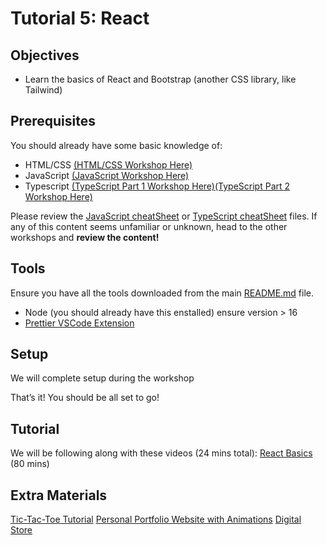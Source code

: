 # Tutorial 5: React

## Objectives
- Learn the basics of React and Bootstrap (another CSS library, like Tailwind)

## Prerequisites
You should already have some basic knowledge of:
- HTML/CSS [(HTML/CSS Workshop Here)](../workshop-04-html-css-basics/README.md)
- JavaScript [(JavaScript Workshop Here)](../workshop-01-javascript/README.md)
- Typescript [(TypeScript Part 1 Workshop Here)](../workshop-02-typescript/README.md)[(TypeScript Part 2 Workshop Here)](../workshop-02-typescript-2/README.md)

Please review the [JavaScript cheatSheet](./cheatSheet.js) or [TypeScript cheatSheet](./cheatSheet.js) files. If any of this content seems unfamiliar or unknown, head to the other workshops and **review the content!**

## Tools
Ensure you have all the tools downloaded from the main [README.md](../README.md) file.

- Node (you should already have this enstalled) ensure version > 16
- [Prettier VSCode Extension](https://marketplace.visualstudio.com/items?itemName=esbenp.prettier-vscode)

## Setup

We will complete setup during the workshop

That’s it! You should be all set to go!

## Tutorial

We will be following along with these videos (24 mins total):
[React Basics](https://www.youtube.com/watch?v=SqcY0GlETPk&t=174s&ab_channel=ProgrammingwithMosh) (80 mins)

## Extra Materials

[Tic-Tac-Toe Tutorial](https://react.dev/learn/tutorial-tic-tac-toe)
[Personal Portfolio Website with Animations](https://www.youtube.com/watch?v=hYv6BM2fWd8&list=PLd0qRSEDFQI7DgB5BKHQrryFlR02n1bK-&ab_channel=webdecoded)
[Digital Store](https://www.youtube.com/watch?v=O7iy6PS5IhM&ab_channel=webdecoded)